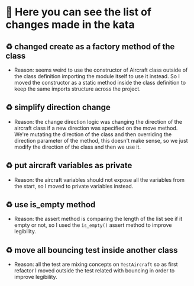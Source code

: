 # 📔 Here you can see the list of changes made in the kata

## ♻️ changed create as a factory method of the class

- Reason: seems weird to use the constructor of Aircraft class outside of the class definition importing the module itself to use it instead. So I moved the constructor as a static method inside the class definition to keep the same imports structure across the project.

## ♻️ simplify direction change

- Reason: the change direction logic was changing the direction of the aircraft class if a new direction was specified on the move method. We're mutating the direction of the class and then overriding the direction parameter of the method, this doesn't make sense, so we just modify the direction of the class and then we use it.

## ♻️ put aircraft variables as private

- Reason: the aircraft variables should not expose all the variables from the start, so I moved to private variables instead.

## ♻️ use is_empty method

- Reason: the assert method is comparing the length of the list see if it empty or not, so I used the `is_empty()` assert method to improve legibility.

## ♻️ move all bouncing test inside another class

- Reason: all the test are mixing concepts on `TestAircraft` so as first refactor I moved outside the test related with bouncing in order to improve legibility.
